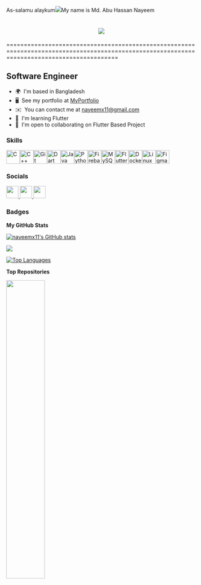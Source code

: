As-salamu alaykum![](https://user-images.githubusercontent.com/18350557/176309783-0785949b-9127-417c-8b55-ab5a4333674e.gif)My name is Md. Abu Hassan Nayeem

<h1 align="center">
    <img src="https://readme-typing-svg.herokuapp.com/?font=Righteous&size=35&center=true&vCenter=true&width=500&height=70&duration=4000&lines=
    ٱلْرَّحْمَـانُ   AR-RAHMAAN  The Most or Entirely Merciful;
    ٱلْرَّحِيْمُ   AR-RAHEEM  The Bestower of Mercy;
    ٱلْمَلِكُ   AL-MALIK  The King and Owner of Dominion;
    ٱلْقُدُّوسُ   AL-QUDDUS  The Absolutely Pure;
    ٱلْسَّلَامُ   AS-SALAM  The Perfection and Giver of Peace;
    ٱلْمُؤْمِنُ   AL-MU’MIN  The One Who gives Emaan and Security;
    ٱلْمُهَيْمِنُ   AL-MUHAYMIN  The Guardian, The Witness, The Overseer;
    ٱلْعَزِيزُ   AL-AZEEZ  The All Mighty;
    ٱلْجَبَّارُ   AL-JABBAR  The Compeller, The Restorer;
    ٱلْمُتَكَبِّرُ   AL-MUTAKABBIR  The Supreme, The Majestic;
    ٱلْخَالِقُ   AL-KHAALIQ  The Creator, The Maker;
    ٱلْبَارِئُ   AL-BAARI’  The Originator;
    ٱلْمُصَوِّرُ   AL-MUSAWWIR  The Fashioner;
    ٱلْغَفَّارُ   AL-GHAFFAR  The All- and Oft-Forgiving;
    ٱلْقَهَّارُ   AL-QAHHAR  The Subduer, The Ever-Dominating;
    ٱلْوَهَّابُ   AL-WAHHAAB  The Giver of Gifts;
    ٱلْرَّزَّاقُ   AR-RAZZAAQ  The Provider;
    ٱلْفَتَّاحُ   AL-FATTAAH  The Opener, The Judge;
    ٱلْعَلِيمُ   AL-‘ALEEM  The All-Knowing, The Omniscient;
    ٱلْقَابِضُ   AL-QAABID  The Withholder;
    ٱلْبَاسِطُ   AL-BAASIT  The Extender;
    ٱلْخَافِضُ   AL-KHAAFIDH  The Reducer, The Abaser;
    ٱلْرَّافِعُ   AR-RAAFI’  The Exalter, The Elevator;
    ٱلْمُعِزُّ   AL-MU’IZZ  The Honourer, The Bestower;
    ٱلْمُذِلُّ   AL-MUZIL  The Dishonourer, The Humiliator;
    ٱلْسَّمِيعُ   AS-SAMEE’  The All-Hearing;
    ٱلْبَصِيرُ   AL-BASEER  The All-Seeing;
    ٱلْحَكَمُ   AL-HAKAM  The Judge, The Giver of Justice;
    ٱلْعَدْلُ   AL-‘ADL  The Utterly Just;
    ٱلْلَّطِيفُ   AL-LATEEF  The Subtle One, The Most Gentle;
    ٱلْخَبِيرُ   AL-KHABEER  The Acquainted, the All-Aware;
    ٱلْحَلِيمُ   AL-HALEEM  The Most Forbearing;
    ٱلْعَظِيمُ   AL-‘ATHEEM  The Magnificent, The Supreme;
    ٱلْغَفُورُ   AL-GHAFOOR  The Forgiving, The Exceedingly Forgiving;
    ٱلْشَّكُورُ   ASH-SHAKOOR  The Most Appreciative;
    ٱلْعَلِيُّ   AL-‘ALEE  The Most High, The Exalted;
    ٱلْكَبِيرُ   AL-KABEER  The Greatest, The Most Grand;
    ٱلْحَفِيظُ   AL-HAFEEDH  The Preserver, The All-Heedful and All-Protecting;
    ٱلْمُقِيتُ   AL-MUQEET  The Sustainer;
    ٱلْحَسِيبُ   AL-HASEEB  The Reckoner, The Sufficient;
    ٱلْجَلِيلُ   AL-JALEEL  The Majestic;
    ٱلْكَرِيمُ   AL-KAREEM  The Most Generous, The Most Esteemed;
    ٱلْرَّقِيبُ   AR-RAQEEB  The Watchful;
    ٱلْمُجِيبُ   AL-MUJEEB  The Responsive One;
    ٱلْوَاسِعُ   AL-WAASI’  The All-Encompassing, the Boundless;
    ٱلْحَكِيمُ   AL-HAKEEM  The All-Wise;
    ٱلْوَدُودُ   AL-WADOOD  The Most Loving;
    ٱلْمَجِيدُ   AL-MAJEED  The Glorious, The Most Honorable;
    ٱلْبَاعِثُ   AL-BA’ITH  The Resurrector, The Raiser of the Dead;
    ٱلْشَّهِيدُ   ASH-SHAHEED  The All- and Ever Witnessing;
    ٱلْحَقُّ   AL-HAQQ  The Absolute Truth;
    ٱلْوَكِيلُ   AL-WAKEEL  The Trustee, The Disposer of Affairs;
    ٱلْقَوِيُّ   AL-QAWIYY  The All-Strong;
    ٱلْمَتِينُ   AL-MATEEN  The Firm, The Steadfast;
    ٱلْوَلِيُّ   AL-WALIYY  The Protecting Associate;
    ٱلْحَمِيدُ   AL-HAMEED  The Praiseworthy;
    ٱلْمُحْصِيُ   AL-MUHSEE  The All-Enumerating, The Counter;
    ٱلْمُبْدِئُ   AL-MUBDI  The Originator, The Initiator;
    ٱلْمُعِيدُ   AL-MU’ID  The Restorer, The Reinstater;
    ٱلْمُحْيِى   AL-MUHYEE  The Giver of Life;
    ٱلْمُمِيتُ   AL-MUMEET  The Bringer of Death, the Destroyer;
    ٱلْحَىُّ   AL-HAYY  The Ever-Living;
    ٱلْقَيُّومُ   AL-QAYYOOM  The Sustainer, The Self-Subsisting;
    ٱلْوَاجِدُ   AL-WAAJID  The Perceiver;
    ٱلْمَاجِدُ   AL-MAAJID  The Illustrious, the Magnificent;
    ٱلْوَاحِدُ   AL-WAAHID  The One;
    ٱلْأَحَد   AL-AHAD  The Unique, The Only One;
    ٱلْصَّمَدُ   AS-SAMAD  The Eternal, Satisfier of Needs;
    ٱلْقَادِرُ   AL-QADIR  The Capable, The Powerful;
    ٱلْمُقْتَدِرُ   AL-MUQTADIR  The Omnipotent;
    ٱلْمُقَدِّمُ   AL-MUQADDIM  The Expediter, The Promoter;
    ٱلْمُؤَخِّرُ   AL-MU’AKHKHIR  The Delayer, the Retarder;
    ٱلأَوَّلُ   AL-AWWAL  The First;
    ٱلْآخِرُ   AL-AAKHIR  The Last;
    ٱلْظَّاهِرُ   AZ-DHAAHIR  The Manifest;
    ٱلْبَاطِنُ   AL-BAATIN  The Hidden One, Knower of the Hidden;
    ٱلْوَالِي   AL-WAALI  The Governor, The Patron;
    ٱلْمُتَعَالِي   AL-MUTA’ALI  The Self Exalted;
    ٱلْبَرُّ   AL-BARR  The Source of Goodness, the Kind Benefactor;
    ٱلْتَّوَّابُ   AT-TAWWAB  The Ever-Pardoning, The Relenting;
    ٱلْمُنْتَقِمُ   AL-MUNTAQIM  The Avenger;
    ٱلْعَفُوُّ   AL-‘AFUWW  The Pardoner;
    ٱلْرَّؤُفُ   AR-RA’OOF  The Most Kind;
    مَالِكُ ٱلْمُلْكُ   MAALIK-UL-MULK  Master of the Kingdom, Owner of the Dominion;
    ذُو ٱلْجَلَالِ وَٱلْإِكْرَامُ   DHUL-JALAALI WAL-IKRAAM  Possessor of Glory and Honour, Lord of Majesty and Generosity;">
</h1>

============================================================================================================================================


Software Engineer
-----------------

* 🌍  I'm based in Bangladesh
* 🖥️  See my portfolio at [MyPortfolio](http://abuhassannayeem.github.io/portfolio/)
* ✉️  You can contact me at [nayeemx11@gmail.com](mailto:nayeemx11@gmail.com)
* 🧠  I'm learning Flutter
* 🤝  I'm open to collaborating on Flutter Based Project

### Skills


<p align="left">
<a href="https://docs.microsoft.com/en-us/cpp/?view=msvc-170" target="_blank" rel="noreferrer"><img src="https://raw.githubusercontent.com/danielcranney/readme-generator/main/public/icons/skills/c-colored.svg" width="36" height="36" alt="C" /></a><a href="https://docs.microsoft.com/en-us/cpp/?view=msvc-170" target="_blank" rel="noreferrer"><img src="https://raw.githubusercontent.com/danielcranney/readme-generator/main/public/icons/skills/cplusplus-colored.svg" width="36" height="36" alt="C++" /></a><a href="https://git-scm.com/" target="_blank" rel="noreferrer"><img src="https://raw.githubusercontent.com/danielcranney/readme-generator/main/public/icons/skills/git-colored.svg" width="36" height="36" alt="Git" /></a><a href="https://dart.dev/" target="_blank" rel="noreferrer"><img src="https://raw.githubusercontent.com/danielcranney/readme-generator/main/public/icons/skills/dart-colored.svg" width="36" height="36" alt="Dart" /></a><a href="https://www.oracle.com/java/" target="_blank" rel="noreferrer"><img src="https://raw.githubusercontent.com/danielcranney/readme-generator/main/public/icons/skills/java-colored.svg" width="36" height="36" alt="Java" /></a><a href="https://www.python.org/" target="_blank" rel="noreferrer"><img src="https://raw.githubusercontent.com/danielcranney/readme-generator/main/public/icons/skills/python-colored.svg" width="36" height="36" alt="Python" /></a><a href="https://firebase.google.com/" target="_blank" rel="noreferrer"><img src="https://raw.githubusercontent.com/danielcranney/readme-generator/main/public/icons/skills/firebase-colored.svg" width="36" height="36" alt="Firebase" /></a><a href="https://www.mysql.com/" target="_blank" rel="noreferrer"><img src="https://raw.githubusercontent.com/danielcranney/readme-generator/main/public/icons/skills/mysql-colored.svg" width="36" height="36" alt="MySQL" /></a><a href="https://flutter.dev/" target="_blank" rel="noreferrer"><img src="https://raw.githubusercontent.com/danielcranney/readme-generator/main/public/icons/skills/flutter-colored.svg" width="36" height="36" alt="Flutter" /></a><a href="https://www.docker.com/" target="_blank" rel="noreferrer"><img src="https://raw.githubusercontent.com/danielcranney/readme-generator/main/public/icons/skills/docker-colored.svg" width="36" height="36" alt="Docker" /></a><a href="https://www.linux.org" target="_blank" rel="noreferrer"><img src="https://raw.githubusercontent.com/danielcranney/readme-generator/main/public/icons/skills/linux-colored.svg" width="36" height="36" alt="Linux" /></a><a href="https://www.figma.com/" target="_blank" rel="noreferrer"><img src="https://raw.githubusercontent.com/danielcranney/readme-generator/main/public/icons/skills/figma-colored.svg" width="36" height="36" alt="Figma" /></a>
</p>


### Socials

<p align="left"> <a href="https://www.facebook.com/nayeemx11/" target="_blank" rel="noreferrer"> <picture> <source media="(prefers-color-scheme: dark)" srcset="https://raw.githubusercontent.com/danielcranney/readme-generator/main/public/icons/socials/facebook-dark.svg" /> <source media="(prefers-color-scheme: light)" srcset="https://raw.githubusercontent.com/danielcranney/readme-generator/main/public/icons/socials/facebook.svg" /> <img src="https://raw.githubusercontent.com/danielcranney/readme-generator/main/public/icons/socials/facebook.svg" width="32" height="32" /> </picture> </a> <a href="https://www.github.com/nayeemx11" target="_blank" rel="noreferrer"> <picture> <source media="(prefers-color-scheme: dark)" srcset="https://raw.githubusercontent.com/danielcranney/readme-generator/main/public/icons/socials/github-dark.svg" /> <source media="(prefers-color-scheme: light)" srcset="https://raw.githubusercontent.com/danielcranney/readme-generator/main/public/icons/socials/github.svg" /> <img src="https://raw.githubusercontent.com/danielcranney/readme-generator/main/public/icons/socials/github.svg" width="32" height="32" /> </picture> </a> <a href="https://www.linkedin.com/in/nx11/" target="_blank" rel="noreferrer"> <picture> <source media="(prefers-color-scheme: dark)" srcset="https://raw.githubusercontent.com/danielcranney/readme-generator/main/public/icons/socials/linkedin-dark.svg" /> <source media="(prefers-color-scheme: light)" srcset="https://raw.githubusercontent.com/danielcranney/readme-generator/main/public/icons/socials/linkedin.svg" /> <img src="https://raw.githubusercontent.com/danielcranney/readme-generator/main/public/icons/socials/linkedin.svg" width="32" height="32" /> </picture> </a></p>

### Badges

<b>My GitHub Stats</b>

<a href="http://www.github.com/nayeemx11"><img src="https://github-readme-stats.vercel.app/api?username=nayeemx11&show_icons=true&hide=&count_private=true&title_color=0891b2&text_color=ffffff&icon_color=0891b2&bg_color=22272e&hide_border=true&show_icons=true" alt="nayeemx11's GitHub stats" /></a>

<a href="http://www.github.com/nayeemx11"><img src="https://github-readme-streak-stats.herokuapp.com/?user=nayeemx11&stroke=ffffff&background=22272e&ring=0891b2&fire=0891b2&currStreakNum=ffffff&currStreakLabel=0891b2&sideNums=ffffff&sideLabels=ffffff&dates=ffffff&hide_border=true" /></a>

<a href="https://github.com/nayeemx11" align="left"><img src="https://github-readme-stats.vercel.app/api/top-langs/?username=nayeemx11&langs_count=10&title_color=0891b2&text_color=ffffff&icon_color=0891b2&bg_color=22272e&hide_border=true&locale=en&custom_title=Top%20%Languages" alt="Top Languages" /></a>

<b>Top Repositories</b>

<div width="100%" align="center"><a href="https://github.com/nayeemx11/mediag" align="left"><img align="left" width="45%" src="https://github-readme-stats.vercel.app/api/pin/?username=nayeemx11&repo=mediag&title_color=0891b2&text_color=ffffff&icon_color=0891b2&bg_color=22272e&hide_border=true&locale=en" /></a></div><br /><br /><br /><br /><br /><br /><br />
<!--
### Hi there 👋


**nayeemx11/nayeemx11** is a ✨ _special_ ✨ repository because its `README.md` (this file) appears on your GitHub profile.

Here are some ideas to get you started:

- 🔭 I’m currently working on ...
- 🌱 I’m currently learning ...
- 👯 I’m looking to collaborate on ...
- 🤔 I’m looking for help with ...
- 💬 Ask me about ...
- 📫 How to reach me: ...
- 😄 Pronouns: ...
- ⚡ Fun fact: ...
-->
